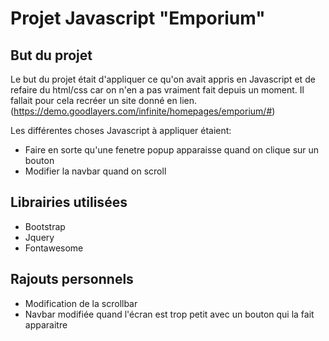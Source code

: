 # Projet Javascript "Emporium"

## But du projet
Le but du projet était d'appliquer ce qu'on avait appris en Javascript et de refaire du html/css car on n'en a pas vraiment fait depuis un moment.
Il fallait pour cela recréer un site donné en lien.
(https://demo.goodlayers.com/infinite/homepages/emporium/#)

Les différentes choses Javascript à appliquer étaient: 
- Faire en sorte qu'une fenetre popup apparaisse quand on clique sur un bouton
- Modifier la navbar quand on scroll


## Librairies utilisées
- Bootstrap
- Jquery
- Fontawesome


## Rajouts personnels
- Modification de la scrollbar
- Navbar modifiée quand l'écran est trop petit avec un bouton qui la fait apparaitre